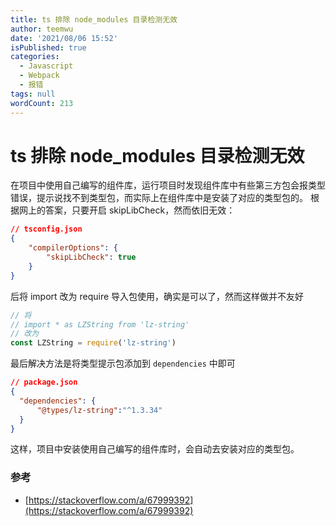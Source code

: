 ```yaml
---
title: ts 排除 node_modules 目录检测无效
author: teemwu
date: '2021/08/06 15:52'
isPublished: true
categories:
  - Javascript
  - Webpack
  - 报错
tags: null
wordCount: 213
---
```


# ts 排除 node_modules 目录检测无效

在项目中使用自己编写的组件库，运行项目时发现组件库中有些第三方包会报类型错误，提示说找不到类型包，而实际上在组件库中是安装了对应的类型包的。
根据网上的答案，只要开启 skipLibCheck，然而依旧无效：
```json
// tsconfig.json
{
    "compilerOptions": {
        "skipLibCheck": true
    }
}
```
后将 import 改为 require 导入包使用，确实是可以了，然而这样做并不友好
```javascript
// 将
// import * as LZString from 'lz-string'
// 改为
const LZString = require('lz-string')
```
最后解决方法是将类型提示包添加到 `dependencies` 中即可
```json
// package.json
{
  "dependencies": {
      "@types/lz-string":"^1.3.34"
  }
}
```
这样，项目中安装使用自己编写的组件库时，会自动去安装对应的类型包。

### 参考
- [https://stackoverflow.com/a/67999392](https://stackoverflow.com/a/67999392)
